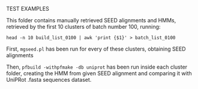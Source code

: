 TEST EXAMPLES

This folder contains manually retrieved SEED alignments and HMMs, retrieved by the first 10 clusters of batch number 100, running:

`head -n 10 build_list_0100 | awk 'print {$1}' > batch_list_0100`

First, `mgseed.pl` has been run for every of these clusters, obtaining SEED alignments

Then, `pfbuild -withpfmake -db uniprot` has been run inside each cluster folder, creating the HMM from given SEED alignment and comparing it with UniPRot .fasta sequences dataset.
